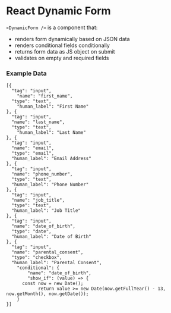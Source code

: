# React Dynamic Form
`<DynamicForm />` is a component that:
- renders form dynamically based on JSON data
- renders conditional fields conditionally
- returns form data as JS object on submit
- validates on empty and required fields
### Example Data
```
[{
  "tag": "input",
	"name": "first_name",
  "type": "text",
	"human_label": "First Name"
}, {
  "tag": "input",
  "name": "last_name",
  "type": "text",
	"human_label": "Last Name"
}, {
  "tag": "input",
  "name": "email",
  "type": "email",
  "human_label": "Email Address"
}, {
  "tag": "input",
  "name": "phone_number",
  "type": "text",
  "human_label": "Phone Number"
}, {
  "tag": "input",
  "name": "job_title",
  "type": "text",
  "human_label": "Job Title"
}, {
  "tag": "input",
  "name": "date_of_birth",
  "type": "date",
  "human_label": "Date of Birth"
}, {
  "tag": "input",
  "name": "parental_consent",
  "type": "checkbox",
  "human_label": "Parental Consent",
	"conditional": {
		"name": "date_of_birth",
		"show_if": (value) => {
      const now = new Date();
			return value >= new Date(now.getFullYear() - 13, now.getMonth(), now.getDate());
    }
}]
```
